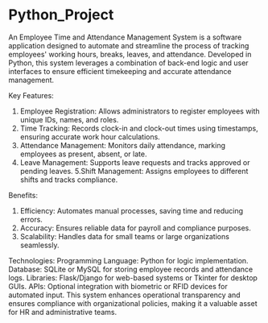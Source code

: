 # Python_Project
An Employee Time and Attendance Management System is a software application designed to automate and streamline the process of tracking employees' working hours, breaks, leaves, and attendance. Developed in Python, this system leverages a combination of back-end logic and user interfaces to ensure efficient timekeeping and accurate attendance management.

Key Features:
1. Employee Registration: Allows administrators to register employees with unique IDs, names, and roles.<br>
2. Time Tracking: Records clock-in and clock-out times using timestamps, ensuring accurate work hour calculations.<br>
3. Attendance Management: Monitors daily attendance, marking employees as present, absent, or late.
4. Leave Management: Supports leave requests and tracks approved or pending leaves.
5.Shift Management: Assigns employees to different shifts and tracks compliance.

Benefits:
1. Efficiency: Automates manual processes, saving time and reducing errors.
2. Accuracy: Ensures reliable data for payroll and compliance purposes.
3. Scalability: Handles data for small teams or large organizations seamlessly.

Technologies:
Programming Language: Python for logic implementation.
Database: SQLite or MySQL for storing employee records and attendance logs.
Libraries: Flask/Django for web-based systems or Tkinter for desktop GUIs.
APIs: Optional integration with biometric or RFID devices for automated input.
This system enhances operational transparency and ensures compliance with organizational policies, making it a valuable asset for HR and administrative teams.
